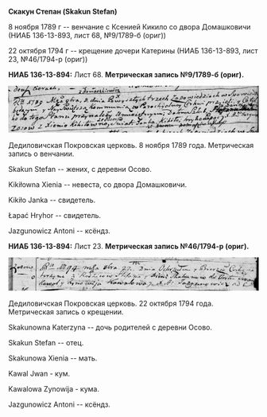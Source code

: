 **Скакун Степан (Skakun Stefan)**

8 ноября 1789 г -- венчание с Ксенией Кикило со двора Домашковичи (НИАБ
136-13-893, лист 68, №9/1789-б (ориг))

22 октября 1794 г -- крещение дочери Катерины (НИАБ 136-13-893, лист 23,
№46/1794-р (ориг))

**НИАБ 136-13-894:** Лист 68. **Метрическая запись №9/1789-б (ориг).**

![](./media/a9c1919547b0fe9114326d57038eb4c58b56ef41.png)

Дедиловичская Покровская церковь. 8 ноября 1789 года. Метрическая запись
о венчании.

Skakun Stefan -- жених, с деревни Осовo.

Kikiłowna Xienia -- невеста, со двора Домашковичи.

Kikiło Janka -- свидетель.

Łapać Hryhor -- свидетель.

Jazgunowicz Antoni -- ксёндз.

**НИАБ 136-13-894:** Лист 23. **Метрическая запись №46/1794-р (ориг).**

![](./media/8208ec54e75e6a86627ec975fd9eaec4593d286a.png)

Дедиловичская Покровская церковь. 22 октября 1794 года. Метрическая
запись о крещении.

Skakunowna Katerzyna -- дочь родителей с деревни Осовo.

Skakun Stefan -- отец.

Skakunowa Xienia -- мать.

Kawal Jwan - кум.

Kawalowa Zynowija - кума.

Jazgunowicz Antoni -- ксёндз.
